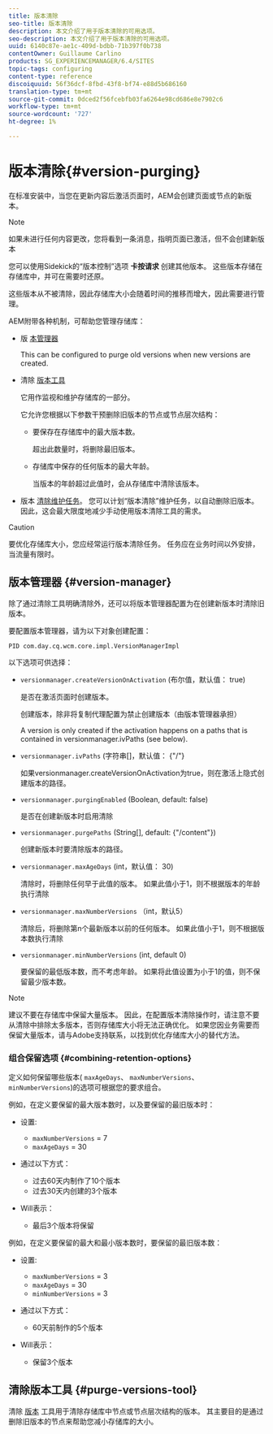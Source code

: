 ```yaml
---
title: 版本清除
seo-title: 版本清除
description: 本文介绍了用于版本清除的可用选项。
seo-description: 本文介绍了用于版本清除的可用选项。
uuid: 6140c87e-ae1c-409d-bdbb-71b397f0b738
contentOwner: Guillaume Carlino
products: SG_EXPERIENCEMANAGER/6.4/SITES
topic-tags: configuring
content-type: reference
discoiquuid: 56f36dcf-8fbd-43f8-bf74-e88d5b686160
translation-type: tm+mt
source-git-commit: 0dced2f56fcebfb03fa6264e98cd686e8e7902c6
workflow-type: tm+mt
source-wordcount: '727'
ht-degree: 1%

---
```



# 版本清除{#version-purging}

在标准安装中，当您在更新内容后激活页面时，AEM会创建页面或节点的新版本。

>[!NOTE]
>
>如果未进行任何内容更改，您将看到一条消息，指明页面已激活，但不会创建新版本

您可以使用Sidekick的“版本控制”选项 **卡按请求** 创建其他版本。 这些版本存储在存储库中，并可在需要时还原。

这些版本从不被清除，因此存储库大小会随着时间的推移而增大，因此需要进行管理。

AEM附带各种机制，可帮助您管理存储库：

* 版 [本管理器](#version-manager)

   This can be configured to purge old versions when new versions are created.

* 清除 [版本工具](/help/sites-deploying/monitoring-and-maintaining.md#version-purging)

   它用作监视和维护存储库的一部分。

   它允许您根据以下参数干预删除旧版本的节点或节点层次结构：

   * 要保存在存储库中的最大版本数。

      超出此数量时，将删除最旧版本。

   * 存储库中保存的任何版本的最大年龄。

      当版本的年龄超过此值时，会从存储库中清除该版本。

* 版本 [清除维护任务](/help/sites-administering/operations-dashboard.md#automated-maintenance-tasks)。 您可以计划“版本清除”维护任务，以自动删除旧版本。 因此，这会最大限度地减少手动使用版本清除工具的需求。

>[!CAUTION]
>
>要优化存储库大小，您应经常运行版本清除任务。 任务应在业务时间以外安排，当流量有限时。

## 版本管理器 {#version-manager}

除了通过清除工具明确清除外，还可以将版本管理器配置为在创建新版本时清除旧版本。

要配置版本管理器，请为以下对象创建配置：

`PID com.day.cq.wcm.core.impl.VersionManagerImpl`

以下选项可供选择：

* `versionmanager.createVersionOnActivation` (布尔值，默认值： true)

   是否在激活页面时创建版本。

   创建版本，除非将复制代理配置为禁止创建版本（由版本管理器承担）

   A version is only created if the activation happens on a paths that is contained in versionmanager.ivPaths (see below).

* `versionmanager.ivPaths` (字符串[]，默认值： {&quot;/&quot;}

   如果versionmanager.createVersionOnActivation为true，则在激活上隐式创建版本的路径。

* `versionmanager.purgingEnabled` (Boolean, default: false)

   是否在创建新版本时启用清除

* `versionmanager.purgePaths` (String[], default: {&quot;/content&quot;})

   创建新版本时要清除版本的路径。

* `versionmanager.maxAgeDays` (int，默认值： 30)

   清除时，将删除任何早于此值的版本。 如果此值小于1，则不根据版本的年龄执行清除

* `versionmanager.maxNumberVersions` （int，默认5）

   清除后，将删除第n个最新版本以前的任何版本。 如果此值小于1，则不根据版本数执行清除

* `versionmanager.minNumberVersions` (int, default 0)

   要保留的最低版本数，而不考虑年龄。 如果将此值设置为小于1的值，则不保留最少版本数。

>[!NOTE]
>
>建议不要在存储库中保留大量版本。 因此，在配置版本清除操作时，请注意不要从清除中排除太多版本，否则存储库大小将无法正确优化。 如果您因业务需要而保留大量版本，请与Adobe支持联系，以找到优化存储库大小的替代方法。

### 组合保留选项 {#combining-retention-options}

定义如何保留哪些版本( `maxAgeDays`、 `maxNumberVersions`、 `minNumberVersions`)的选项可根据您的要求组合。

例如，在定义要保留的最大版本数时，以及要保留的最旧版本时：

* 设置:

   * `maxNumberVersions` = 7
   * `maxAgeDays` = 30

* 通过以下方式：

   * 过去60天内制作了10个版本
   * 过去30天内创建的3个版本

* Will表示：

   * 最后3个版本将保留

例如，在定义要保留的最大和最小版本数时，要保留的最旧版本数：

* 设置:

   * `maxNumberVersions` = 3
   * `maxAgeDays` = 30
   * `minNumberVersions` = 3

* 通过以下方式：

   * 60天前制作的5个版本

* Will表示：

   * 保留3个版本

## 清除版本工具 {#purge-versions-tool}

清除 [版本](/help/sites-deploying/monitoring-and-maintaining.md#purgeversionstool) 工具用于清除存储库中节点或节点层次结构的版本。 其主要目的是通过删除旧版本的节点来帮助您减小存储库的大小。

